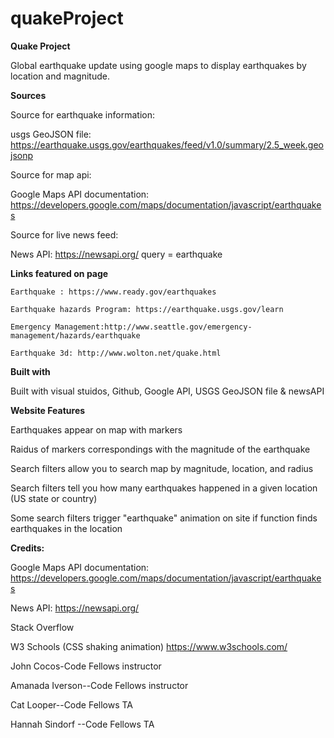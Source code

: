 # quakeProject

**Quake Project**

Global earthquake update using google maps to display earthquakes by location and magnitude.

**Sources**

Source for earthquake information: 

usgs GeoJSON file: https://earthquake.usgs.gov/earthquakes/feed/v1.0/summary/2.5_week.geojsonp

Source for map api:

Google Maps API documentation: https://developers.google.com/maps/documentation/javascript/earthquakes

Source for live news feed:

News API: https://newsapi.org/
query = earthquake

**Links featured on page**

    Earthquake : https://www.ready.gov/earthquakes
    
    Earthquake hazards Program: https://earthquake.usgs.gov/learn
    
    Emergency Management:http://www.seattle.gov/emergency-management/hazards/earthquake
    
    Earthquake 3d: http://www.wolton.net/quake.html
    
**Built with**

Built with visual stuidos, Github, Google API, USGS GeoJSON file & newsAPI

**Website Features**

Earthquakes appear on map with markers

Raidus of markers correspondings with the magnitude of the earthquake

Search filters allow you to search map by magnitude, location, and radius

Search filters tell you how many earthquakes happened in a given location (US state or country)

Some search filters trigger "earthquake" animation on site if function finds earthquakes in the location

**Credits:**

Google Maps API documentation: https://developers.google.com/maps/documentation/javascript/earthquakes

News API: https://newsapi.org/

Stack Overflow

W3 Schools (CSS shaking animation) https://www.w3schools.com/

John Cocos-Code Fellows instructor

Amanada Iverson--Code Fellows instructor

Cat Looper--Code Fellows TA

Hannah Sindorf --Code Fellows TA
    
    






